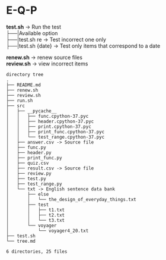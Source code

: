 # E-Q-P   
   
**test.sh** -> Run the test   
├──|Available option   
├──|test.sh re -> Test incorrect one only   
├──|test.sh {date} -> Test only items that correspond to a date   
   
**renew.sh** -> renew source files   
**review.sh** -> view incorrect items   
```   
directory tree   
.   
├── README.md   
├── renew.sh   
├── review.sh   
├── run.sh   
├── src   
│   ├── __pycache__   
│   │   ├── func.cpython-37.pyc   
│   │   ├── header.cpython-37.pyc   
│   │   ├── print.cpython-37.pyc   
│   │   ├── print_func.cpython-37.pyc   
│   │   └── test_range.cpython-37.pyc   
│   ├── answer.csv -> Source file   
│   ├── func.py   
│   ├── header.py   
│   ├── print_func.py   
│   ├── quiz.csv   
│   ├── result.csv -> Source file   
│   ├── review.py   
│   ├── test.py   
│   ├── test_range.py   
│   └── txt -> English sentence data bank   
│       ├── else   
│       │   └── the_design_of_everyday_things.txt   
│       ├── test   
│       │   ├── t1.txt   
│       │   ├── t2.txt   
│       │   └── t3.txt   
│       └── voyager   
│           └── voyager4_20.txt   
├── test.sh   
└── tree.md   
   
6 directories, 25 files   
```
